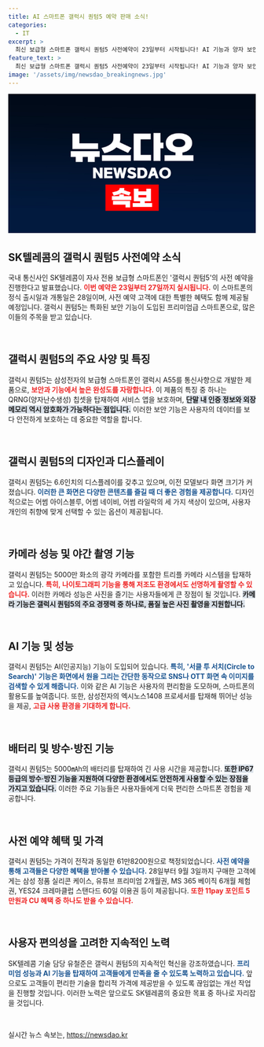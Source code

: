 ```yaml
---
title: AI 스마트폰 갤럭시 퀀텀5 예약 판매 소식!
categories:
  - IT
excerpt: >
  최신 보급형 스마트폰 갤럭시 퀀텀5 사전예약이 23일부터 시작됩니다! AI 기능과 양자 보안 기술을 탑재하고, 매력적인 색상과 혜택까지 가득! 놓치지 마세요!
feature_text: >
  최신 보급형 스마트폰 갤럭시 퀀텀5 사전예약이 23일부터 시작됩니다! AI 기능과 양자 보안 기술을 탑재하고, 매력적인 색상과 혜택까지 가득! 놓치지 마세요!
image: '/assets/img/newsdao_breakingnews.jpg'
---
```


<p><img src="/assets/img/newsdao_breakingnews.jpg" alt="koreaapp 속보" /></p>

<h2 data-ke-size="size26">SK텔레콤의 갤럭시 퀀텀5 사전예약 소식</h2>

<p data-ke-size="size16">국내 통신사인 SK텔레콤이 자사 전용 보급형 스마트폰인 '갤럭시 퀀텀5'의 사전 예약을 진행한다고 발표했습니다. <b><span style="color: #ee2323;">이번 예약은 23일부터 27일까지 실시됩니다.</span></b> 이 스마트폰의 정식 출시일과 개통일은 28일이며, 사전 예약 고객에 대한 특별한 혜택도 함께 제공될 예정입니다. 갤럭시 퀀텀5는 특화된 보안 기능이 도입된 프리미엄급 스마트폰으로, 많은 이들의 주목을 받고 있습니다.</p>

<p data-ke-size="size16">&nbsp;</p>

<h2 data-ke-size="size26">갤럭시 퀀텀5의 주요 사양 및 특징</h2>

<p data-ke-size="size16">갤럭시 퀀텀5는 삼성전자의 보급형 스마트폰인 갤럭시 A55를 통신사향으로 개발한 제품으로, <b><span style="color: #ee2323;">보안과 기능에서 높은 완성도를 자랑합니다.</span></b> 이 제품의 특징 중 하나는 QRNG(양자난수생성) 칩셋을 탑재하여 서비스 앱을 보호하며, <b><span style="background-color: #21538527;">단말 내 인증 정보와 외장메모리 역시 암호화가 가능하다는 점입니다.</span></b> 이러한 보안 기능은 사용자의 데이터를 보다 안전하게 보호하는 데 중요한 역할을 합니다. </p>

<p data-ke-size="size16">&nbsp;</p>

<h2 data-ke-size="size26">갤럭시 퀀텀5의 디자인과 디스플레이</h2>

<p data-ke-size="size16">갤럭시 퀀텀5는 6.6인치의 디스플레이를 갖추고 있으며, 이전 모델보다 화면 크기가 커졌습니다. <b><span style="color: #1a5490;">이러한 큰 화면은 다양한 콘텐츠를 즐길 때 더 좋은 경험을 제공합니다.</span></b> 디자인적으로는 어썸 아이스블루, 어썸 네이비, 어썸 라일락의 세 가지 색상이 있으며, 사용자 개인의 취향에 맞게 선택할 수 있는 옵션이 제공됩니다.</p>

<p data-ke-size="size16">&nbsp;</p>

<h2 data-ke-size="size26">카메라 성능 및 야간 촬영 기능</h2>

<p data-ke-size="size16">갤럭시 퀀텀5는 5000만 화소의 광각 카메라를 포함한 트리플 카메라 시스템을 탑재하고 있습니다. <b><span style="color: #ee2323;">특히, 나이토그래피 기능을 통해 저조도 환경에서도 선명하게 촬영할 수 있습니다.</span></b> 이러한 카메라 성능은 사진을 즐기는 사용자들에게 큰 장점이 될 것입니다. <b><span style="background-color: #21538527;">카메라 기능은 갤럭시 퀀텀5의 주요 경쟁력 중 하나로, 품질 높은 사진 촬영을 지원합니다.</span></b></p>

<p data-ke-size="size16">&nbsp;</p>

<h2 data-ke-size="size26">AI 기능 및 성능</h2>

<p data-ke-size="size16">갤럭시 퀀텀5는 AI(인공지능) 기능이 도입되어 있습니다. <b><span style="color: #1a5490;">특히, '서클 투 서치(Circle to Search)' 기능은 화면에서 원을 그리는 간단한 동작으로 SNS나 OTT 화면 속 이미지를 검색할 수 있게 해줍니다.</span></b> 이와 같은 AI 기능은 사용자의 편리함을 도모하며, 스마트폰의 활용도를 높여줍니다. 또한, 삼성전자의 엑시노스1408 프로세서를 탑재해 뛰어난 성능을 제공, <b><span style="color: #ee2323;">고급 사용 환경을 기대하게 합니다.</span></b></p>

<p data-ke-size="size16">&nbsp;</p>

<h2 data-ke-size="size26">배터리 및 방수·방진 기능</h2>

<p data-ke-size="size16">갤럭시 퀀텀5는 5000㎃h의 배터리를 탑재하여 긴 사용 시간을 제공합니다. <b><span style="background-color: #21538527;">또한 IP67 등급의 방수·방진 기능을 지원하여 다양한 환경에서도 안전하게 사용할 수 있는 장점을 가지고 있습니다.</span></b> 이러한 주요 기능들은 사용자들에게 더욱 편리한 스마트폰 경험을 제공합니다.</p>

<p data-ke-size="size16">&nbsp;</p>

<h2 data-ke-size="size26">사전 예약 혜택 및 가격</h2>

<p data-ke-size="size16">갤럭시 퀀텀5는 가격이 전작과 동일한 61만8200원으로 책정되었습니다. <b><span style="color: #1a5490;">사전 예약을 통해 고객들은 다양한 혜택을 받아볼 수 있습니다.</span></b> 28일부터 9월 3일까지 구매한 고객에게는 삼성 정품 실리콘 케이스, 유튜브 프리미엄 2개월권, MS 365 베이직 6개월 체험권, YES24 크레마클럽 스탠다드 60일 이용권 등이 제공됩니다. <b><span style="color: #ee2323;">또한 11pay 포인트 5만원과 CU 혜택 중 하나도 받을 수 있습니다.</span></b></p>

<p data-ke-size="size16">&nbsp;</p>

<h2 data-ke-size="size26">사용자 편의성을 고려한 지속적인 노력</h2>

<p data-ke-size="size16">SK텔레콤 기술 담당 유철준은 갤럭시 퀀텀5의 지속적인 혁신을 강조하였습니다. <b><span style="color: #1a5490;">프리미엄 성능과 AI 기능을 탑재하여 고객들에게 만족을 줄 수 있도록 노력하고 있습니다.</span></b> 앞으로도 고객들이 편리한 기술을 합리적 가격에 제공받을 수 있도록 끊임없는 개선 작업을 진행할 것입니다. 이러한 노력은 앞으로도 SK텔레콤의 중요한 목표 중 하나로 자리잡을 것입니다.</p>

<p data-ke-size="size16">&nbsp;</p>
실시간 뉴스 속보는, <a href="https://newsdao.kr" rel="dofollow">https://newsdao.kr</a>


